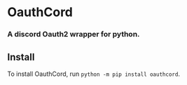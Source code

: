 # OauthCord
### A discord Oauth2 wrapper for python.

## Install
To install OauthCord, run `python -m pip install oauthcord`.
